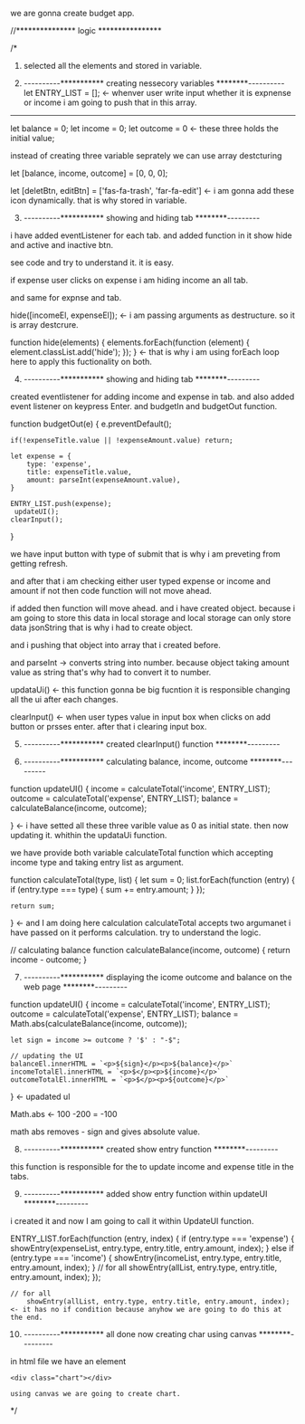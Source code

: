 we are gonna create budget app.

//*************** logic ****************

/*
1. selected all the elements and stored in variable.

2. ----------*********** creating nessecory variables ********----------
let ENTRY_LIST = []; <-  whenver user write input whether it is expnense or income i am going to push that in this array.

-------------------------------------------------

let balance = 0;
let income = 0;
let outcome = 0 <- these three holds the initial value;

instead of creating three variable seprately we can use array destcturing

let [balance, income, outcome] = [0, 0, 0];

let [deletBtn, editBtn] = ['fas-fa-trash', 'far-fa-edit'] <- i am gonna add these icon dynamically. that is why stored in variable.


3. ----------*********** showing and hiding tab ********---------

i have added eventListener for each tab. and added function in it show hide and active and inactive btn.

see code and try to understand it. it is easy.

if expense user clicks on expense i am hiding income an all tab.

and same for expnse and tab.

 hide([incomeEl, expenseEl]); <- i am passing arguments as destructure. so it is array destcrure.

 function hide(elements) {
	elements.forEach(function (element) {
		element.classList.add('hide');
	});
} <- that is why i am using forEach loop here to apply this fuctionality on both.

 4. ----------*********** showing and hiding tab ********---------

 created eventlistener for adding income and expense in tab. and also added event listener on keypress Enter. and budgetIn and budgetOut function.

 function budgetOut(e) {
    e.preventDefault();

    if(!expenseTitle.value || !expenseAmount.value) return;

    let expense = {
        type: 'expense',
        title: expenseTitle.value,
        amount: parseInt(expenseAmount.value),
    }

    ENTRY_LIST.push(expense);
     updateUI();
    clearInput();
}

we have input button with type of submit that is why i am preveting from getting refresh.

and after that i am checking either user typed expense or income and amount if not then code function will not move ahead.

if added then function will move ahead. and i have created object. because i am going to store this data in local storage and local storage can only store data jsonString that is why i had to create object.

and i pushing that object into array that i created before.

and parseInt -> converts string into number. because object taking amount value as string that's why had to convert it to number.

updataUi() <- this function gonna be big fucntion it is responsible changing all the ui after each changes.

clearInput() <- when user types value in input box when clicks on add button or prsses enter. after that i clearing input box.

 5. ----------*********** created clearInput() function  ********---------

 6. ----------*********** calculating balance, income, outcome  ********---------

 function updateUI() {
    income = calculateTotal('income', ENTRY_LIST);
	outcome = calculateTotal('expense', ENTRY_LIST);
	balance = calculateBalance(income, outcome);

} <- i have setted all these three varible value as 0 as initial state. then now updating it. whithin the updataUi function.

we have provide both variable calculateTotal function which accepting income type and taking entry list as argument.

function calculateTotal(type, list) {
	let sum = 0;
	list.forEach(function (entry) {
		if (entry.type === type) {
			sum += entry.amount;
		}
	});

	return sum;
} <- and I am doing here calculation calculateTotal accepts two argumanet i have passed on it performs calculation. try to understand the logic.

// calculating balance
function calculateBalance(income, outcome) {
    return income - outcome;
}



 7. ----------*********** displaying the icome outcome and balance on the web page  ********---------



function updateUI() {
	income = calculateTotal('income', ENTRY_LIST);
	outcome = calculateTotal('expense', ENTRY_LIST);
	balance = Math.abs(calculateBalance(income, outcome));

    let sign = income >= outcome ? '$' : "-$";

    // updating the UI
    balanceEl.innerHTML = `<p>${sign}</p><p>${balance}</p>`
    incomeTotalEl.innerHTML = `<p>$</p><p>${income}</p>`
    outcomeTotalEl.innerHTML = `<p>$</p><p>${outcome}</p>`
} <- upadated ul

Math.abs <- 100 -200 = -100

math abs removes - sign and gives absolute value.

8. ----------*********** created show entry function  ********---------

this function is responsible for the to update income and expense title in the tabs.

9. ----------*********** added show entry function within updateUI  ********---------

i created it and now I am going to call it within UpdateUI function.

ENTRY_LIST.forEach(function (entry, index) {
		if (entry.type === 'expense') {
			showEntry(expenseList, entry.type, entry.title, entry.amount, index);
		} else if (entry.type === 'income') {
			showEntry(incomeList, entry.type, entry.title, entry.amount, index);
		}
		// for all
		showEntry(allList, entry.type, entry.title, entry.amount, index);
	});

    // for all
		showEntry(allList, entry.type, entry.title, entry.amount, index); <- it has no if condition because anyhow we are going to do this at the end.

10. ----------*********** all done now creating char using canvas   ********---------

in html file we have an element 

    <div class="chart"></div>

    using canvas we are going to create chart.


*/